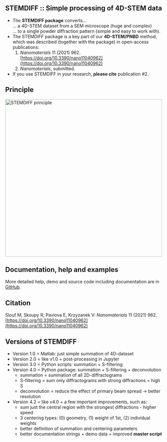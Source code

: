 ## STEMDIFF :: Simple processing of 4D-STEM data

* The **STEMDIFF package** converts... <br>
  ... a 4D-STEM dataset from a SEM microscope (huge and complex) <br>
  ... to a single powder diffraction pattern (simple and easy to work with).
* The STEMDIFF package is a key part of our **4D-STEM/PNBD** method, <br>
  which was described (together with the package) in open-access publications:
	1. *Nanomaterials* 11 (2021) 962.
	   [https://doi.org/10.3390/nano11040962](https://doi.org/10.3390/nano11040962)
	2. *Nanomaterials*, submitted.
* If you use STEMDIFF in your research, **please cite** publication #2.

## Principle

<img src="https://raw.githubusercontent.com/mirekslouf/stemdiff/main/docs/images/principle2.png" alt="STEMDIFF principle" width="500"/>

## Documentation, help and examples

More detailed help, demo and source code including documentation are in
[GitHub](https://mirekslouf.github.io/stemdiff).

## Citation

Slouf M, Skoupy R, Pavlova E, Krzyzanek V: *Nanomaterials* 11 (2021) 962. <br>
[https://doi.org/10.3390/nano11040962](https://doi.org/10.3390/nano11040962)

## Versions of STEMDIFF

* Version 1.0 = Matlab: just simple summation of 4D-dataset
* Version 2.0 = like v1.0 + post-processing in Jupyter
* Version 3.0 = Python scripts: summation + S-filtering
* Version 4.0 = Python package: summation + S-filtering + deconvolution
	* summation = summation of all 2D-diffractograms
	* S-filtering = sum only diffractograms with strong diffractions = high S
	* deconvolution = reduce the effect of primary beam spread
	  &rarr; better resolution 
* Version 4.2 = like v4.0 + a few important improvements, such as:
	* sum just the central region with the strongest diffractions - higher speed
	* 3 centering types: (0) geometry, (1) weight of 1st, (2) individual weights 
	* better definition of summation and centering parameters
	* better documentation strings + demo data + improved **master script**